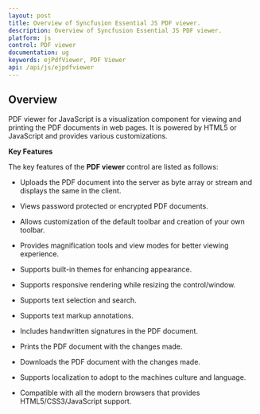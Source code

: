 ```yaml
---
layout: post
title: Overview of Syncfusion Essential JS PDF viewer.
description: Overview of Syncfusion Essential JS PDF viewer.
platform: js
control: PDF viewer
documentation: ug
keywords: ejPdfViewer, PDF Viewer
api: /api/js/ejpdfviewer
---
```


## Overview

PDF viewer for JavaScript is a visualization component for viewing and printing the PDF documents in web pages. It is powered by HTML5 or JavaScript and provides various customizations.


**Key Features**

The key features of the **PDF viewer** control are listed as follows:

* Uploads the PDF document into the server as byte array or stream and displays the same in the client.

* Views password protected or encrypted PDF documents.

* Allows customization of the default toolbar and creation of your own toolbar.

* Provides magnification tools and view modes for better viewing experience.

* Supports built-in themes for enhancing appearance.

* Supports responsive rendering while resizing the control/window.

* Supports text selection and search.

* Supports text markup annotations.

* Includes handwritten signatures in the PDF document.

* Prints the PDF document with the changes made.

* Downloads the PDF document with the changes made.

* Supports localization to adopt to the machines culture and language.

* Compatible with all the modern browsers that provides HTML5/CSS3/JavaScript support.
